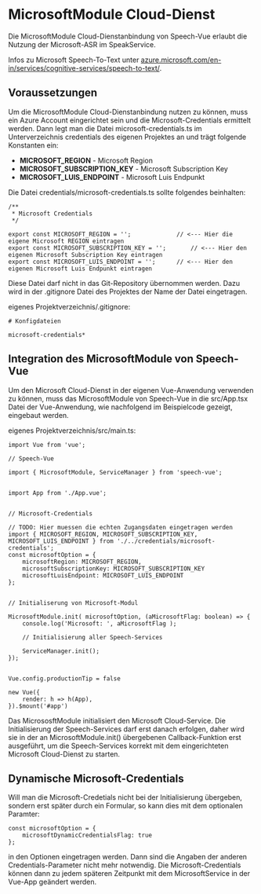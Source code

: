 # MicrosoftModule Cloud-Dienst

Die MicrosoftModule Cloud-Dienstanbindung von Speech-Vue erlaubt die Nutzung der Microsoft-ASR im SpeakService.

Infos zu Microsoft Speech-To-Text unter [azure.microsoft.com/en-in/services/cognitive-services/speech-to-text/](https://azure.microsoft.com/en-in/services/cognitive-services/speech-to-text/).


## Voraussetzungen

Um die MicrosoftModule Cloud-Dienstanbindung nutzen zu können, muss ein Azure Account eingerichtet sein und die Microsoft-Credentials ermittelt werden. Dann legt man die Datei microsoft-credentials.ts im Unterverzeichnis credentials des eigenen Projektes an und trägt folgende Konstanten ein:

* **MICROSOFT_REGION** - Microsoft Region
* **MICROSOFT_SUBSCRIPTION_KEY** - Microsoft Subscription Key
* **MICROSOFT_LUIS_ENDPOINT** - Microsoft Luis Endpunkt


Die Datei credentials/microsoft-credentials.ts sollte folgendes beinhalten:

	/**
	 * Microsoft Credentials
	 */
	
	export const MICROSOFT_REGION = ''; 			// <--- Hier die eigene Microsoft REGION eintragen
	export const MICROSOFT_SUBSCRIPTION_KEY = '';   	// <--- Hier den eigenen Microsoft Subscription Key eintragen 
	export const MICROSOFT_LUIS_ENDPOINT = '';   	// <--- Hier den eigenen Microsoft Luis Endpunkt eintragen 


Diese Datei darf nicht in das Git-Repository übernommen werden. Dazu wird in der .gitignore Datei des Projektes der Name der Datei eingetragen.

eigenes Projektverzeichnis/.gitignore:
 
	# Konfigdateien

	microsoft-credentials*


## Integration des MicrosoftModule von Speech-Vue

Um den Microsoft Cloud-Dienst in der eigenen Vue-Anwendung verwenden zu können, muss das MicrosoftModule von Speech-Vue in die src/App.tsx Datei der Vue-Anwendung, wie nachfolgend im Beispielcode gezeigt, eingebaut werden.

eigenes Projektverzeichnis/src/main.ts:


	import Vue from 'vue';

	// Speech-Vue

	import { MicrosoftModule, ServiceManager } from 'speech-vue';


	import App from './App.vue';

	
	// Microsoft-Credentials
	
	// TODO: Hier muessen die echten Zugangsdaten eingetragen werden
	import { MICROSOFT_REGION, MICROSOFT_SUBSCRIPTION_KEY, MICROSOFT_LUIS_ENDPOINT } from './../credentials/microsoft-credentials';
	const microsoftOption = {
	  	microsoftRegion: MICROSOFT_REGION,
	  	microsoftSubscriptionKey: MICROSOFT_SUBSCRIPTION_KEY
	  	microsoftLuisEndpoint: MICROSOFT_LUIS_ENDPOINT
	};
	
	
	// Initialiserung von Microsoft-Modul

	MicrosoftModule.init( microsoftOption, (aMicrosoftFlag: boolean) => {
		console.log('Microsoft: ', aMicrosoftFlag );        

		// Initialisierung aller Speech-Services

		ServiceManager.init();
	});


	Vue.config.productionTip = false

	new Vue({
		render: h => h(App),
	}).$mount('#app')


Das MicrososftModule initialisiert den Microsoft Cloud-Service. Die Initialisierung der Speech-Services darf erst danach erfolgen, daher wird sie in der an MicrosoftModule.init() übergebenen Callback-Funktion erst ausgeführt, um die Speech-Services korrekt mit dem eingerichteten Microsoft Cloud-Dienst zu starten.


## Dynamische Microsoft-Credentials

Will man die Microsoft-Credetials nicht bei der Initialisierung übergeben, sondern erst später durch ein Formular, so kann dies mit dem optionalen Paramter: 

	const microsoftOption = {
		microsoftDynamicCredentialsFlag: true 
	};

in den Optionen eingetragen werden. Dann sind die Angaben der anderen Credentials-Parameter nicht mehr notwendig.
Die Microsoft-Credentials können dann zu jedem späteren Zeitpunkt mit dem MicrosoftService in der Vue-App geändert werden.




